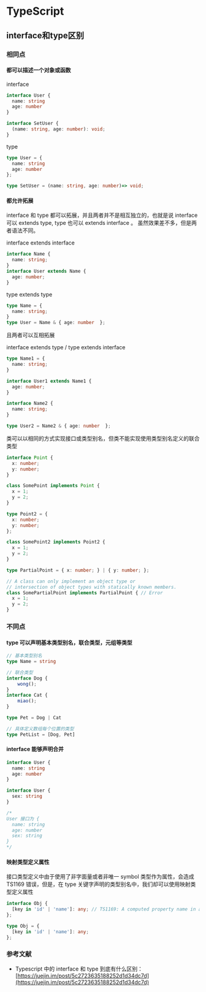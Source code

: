 # TypeScript

## interface和type区别

### 相同点

#### 都可以描述一个对象或函数

interface

```ts
interface User {
  name: string
  age: number
}

interface SetUser {
  (name: string, age: number): void;
}
```

type

```ts
type User = {
  name: string
  age: number
};

type SetUser = (name: string, age: number)=> void;
```

#### 都允许拓展

interface 和 type 都可以拓展，并且两者并不是相互独立的，也就是说 interface 可以 extends type, type 也可以 extends interface 。 虽然效果差不多，但是两者语法不同。

interface extends interface

```ts
interface Name {
  name: string;
}
interface User extends Name {
  age: number;
}
```

type extends type

```ts
type Name = {
  name: string;
}
type User = Name & { age: number  };
```

且两者可以互相拓展

interface extends type / type extends interface

```ts
type Name1 = {
  name: string;
}

interface User1 extends Name1 {
  age: number;
}

interface Name2 {
  name: string;
}

type User2 = Name2 & { age: number  };
```

类可以以相同的方式实现接口或类型别名，但类不能实现使用类型别名定义的联合类型

```ts
interface Point {
  x: number;
  y: number;
}

class SomePoint implements Point {
  x = 1;
  y = 2;
}

type Point2 = {
  x: number;
  y: number;
};

class SomePoint2 implements Point2 {
  x = 1;
  y = 2;
}

type PartialPoint = { x: number; } | { y: number; };

// A class can only implement an object type or 
// intersection of object types with statically known members.
class SomePartialPoint implements PartialPoint { // Error
  x = 1;
  y = 2;
}
```

### 不同点

#### type 可以声明基本类型别名，联合类型，元组等类型

```ts
// 基本类型别名
type Name = string

// 联合类型
interface Dog {
    wong();
}
interface Cat {
    miao();
}

type Pet = Dog | Cat

// 具体定义数组每个位置的类型
type PetList = [Dog, Pet]
```

#### interface 能够声明合并

```ts
interface User {
  name: string
  age: number
}

interface User {
  sex: string
}

/*
User 接口为 {
  name: string
  age: number
  sex: string
}
*/
```

#### 映射类型定义属性

接口类型定义中由于使用了非字面量或者非唯一 symbol 类型作为属性，会造成 TS1169 错误，但是，在 type 关键字声明的类型别名中，我们却可以使用映射类型定义属性

```ts
interface Obj {
  [key in 'id' | 'name']: any; // TS1169: A computed property name in an interface must refer to an expression whose type is a literal type or a 'unique symbol' type.
};

type Obj = {
  [key in 'id' | 'name']: any;
};
```

### 参考文献

- Typescript 中的 interface 和 type 到底有什么区别：[https://juejin.im/post/5c2723635188252d1d34dc7d](https://juejin.im/post/5c2723635188252d1d34dc7d)

